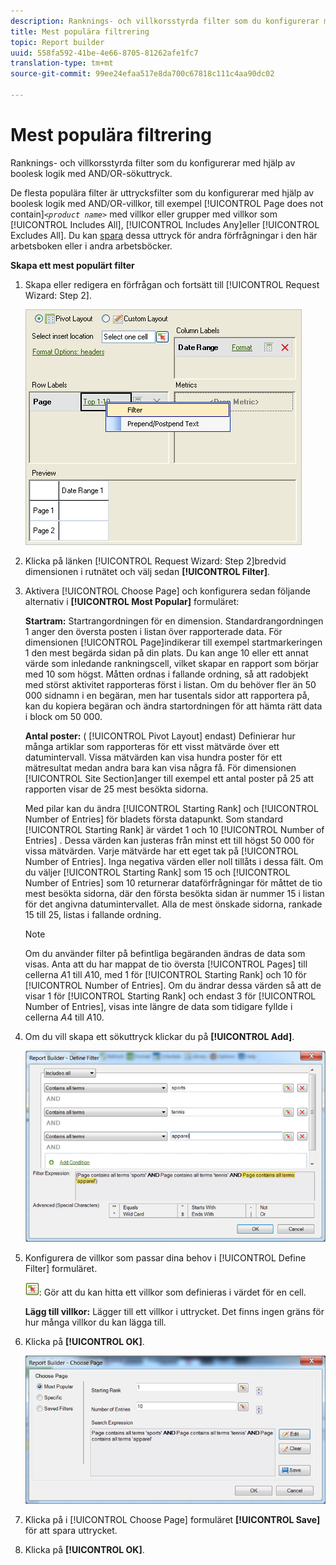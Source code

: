 ```yaml
---
description: Ranknings- och villkorsstyrda filter som du konfigurerar med hjälp av boolesk logik med AND/OR-sökuttryck.
title: Mest populära filtrering
topic: Report builder
uuid: 558fa592-41be-4e66-8705-81262afe1fc7
translation-type: tm+mt
source-git-commit: 99ee24efaa517e8da700c67818c111c4aa90dc02

---
```



# Mest populära filtrering

Ranknings- och villkorsstyrda filter som du konfigurerar med hjälp av boolesk logik med AND/OR-sökuttryck.

De flesta populära filter är uttrycksfilter som du konfigurerar med hjälp av boolesk logik med AND/OR-villkor, till exempel [!UICONTROL Page does not contain]*`<product name>`* med villkor eller grupper med villkor som [!UICONTROL Includes All], [!UICONTROL Includes Any]eller [!UICONTROL Excludes All]. Du kan [spara](/help/analyze/report-builder/layout/c-filter-dimensions/saved-filters.md) dessa uttryck för andra förfrågningar i den här arbetsboken eller i andra arbetsböcker.

**Skapa ett mest populärt filter**

1. Skapa eller redigera en förfrågan och fortsätt till [!UICONTROL Request Wizard: Step 2].

   ![Steginformation](assets/dimension_filter.png)

1. Klicka på länken [!UICONTROL Request Wizard: Step 2]bredvid dimensionen i rutnätet och välj sedan **[!UICONTROL Filter]**.
1. Aktivera [!UICONTROL Choose Page] och konfigurera sedan följande alternativ i **[!UICONTROL Most Popular]** formuläret:

   **Startram:** Startrangordningen för en dimension. Standardrangordningen 1 anger den översta posten i listan över rapporterade data. För dimensionen [!UICONTROL Page]indikerar till exempel startmarkeringen 1 den mest begärda sidan på din plats. Du kan ange 10 eller ett annat värde som inledande rankningscell, vilket skapar en rapport som börjar med 10 som högst. Måtten ordnas i fallande ordning, så att radobjekt med störst aktivitet rapporteras först i listan. Om du behöver fler än 50 000 sidnamn i en begäran, men har tusentals sidor att rapportera på, kan du kopiera begäran och ändra startordningen för att hämta rätt data i block om 50 000.

   **Antal poster:** ( [!UICONTROL Pivot Layout] endast) Definierar hur många artiklar som rapporteras för ett visst mätvärde över ett datumintervall. Vissa mätvärden kan visa hundra poster för ett mätresultat medan andra bara kan visa några få. För dimensionen [!UICONTROL Site Section]anger till exempel ett antal poster på 25 att rapporten visar de 25 mest besökta sidorna.

   Med pilar kan du ändra [!UICONTROL Starting Rank] och [!UICONTROL Number of Entries] för bladets första datapunkt. Som standard [!UICONTROL Starting Rank] är värdet 1 och 10 [!UICONTROL Number of Entries] . Dessa värden kan justeras från minst ett till högst 50 000 för vissa mätvärden. Varje mätvärde har ett eget tak på [!UICONTROL Number of Entries]. Inga negativa värden eller noll tillåts i dessa fält. Om du väljer [!UICONTROL Starting Rank] som 15 och [!UICONTROL Number of Entries] som 10 returnerar dataförfrågningar för måttet de tio mest besökta sidorna, där den första besökta sidan är nummer 15 i listan för det angivna datumintervallet. Alla de mest önskade sidorna, rankade 15 till 25, listas i fallande ordning.

   >[!NOTE]
   >
   >Om du använder filter på befintliga begäranden ändras de data som visas. Anta att du har mappat de tio översta [!UICONTROL Pages] till cellerna $A$1 till $A$10, med 1 för [!UICONTROL Starting Rank] och 10 för [!UICONTROL Number of Entries]. Om du ändrar dessa värden så att de visar 1 för [!UICONTROL Starting Rank] och endast 3 för [!UICONTROL Number of Entries], visas inte längre de data som tidigare fyllde i cellerna $A$4 till $A$10.

1. Om du vill skapa ett sökuttryck klickar du på **[!UICONTROL Add]**.

   ![Steginformation](assets/expressions_define_filter.png)

1. Konfigurera de villkor som passar dina behov i [!UICONTROL Define Filter] formuläret.

   ![select_cell_icon.png](assets/select_cell_icon.png): Gör att du kan hitta ett villkor som definieras i värdet för en cell.

   **Lägg till villkor:** Lägger till ett villkor i uttrycket. Det finns ingen gräns för hur många villkor du kan lägga till.

1. Klicka på **[!UICONTROL OK]**.

   ![Steginformation](assets/choose_page_02.png)

1. Klicka på i [!UICONTROL Choose Page] formuläret **[!UICONTROL Save]** för att spara uttrycket.
1. Klicka på **[!UICONTROL OK]**.

